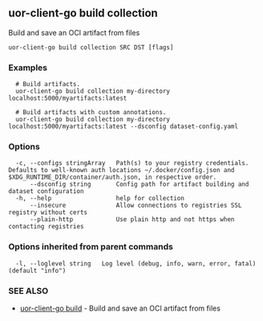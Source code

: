 ## uor-client-go build collection

Build and save an OCI artifact from files

```
uor-client-go build collection SRC DST [flags]
```

### Examples

```
  # Build artifacts.
  uor-client-go build collection my-directory localhost:5000/myartifacts:latest
  
  # Build artifacts with custom annotations.
  uor-client-go build collection my-directory localhost:5000/myartifacts:latest --dsconfig dataset-config.yaml
```

### Options

```
  -c, --configs stringArray   Path(s) to your registry credentials. Defaults to well-known auth locations ~/.docker/config.json and $XDG_RUNTIME_DIR/container/auth.json, in respective order.
      --dsconfig string       Config path for artifact building and dataset configuration
  -h, --help                  help for collection
      --insecure              Allow connections to registries SSL registry without certs
      --plain-http            Use plain http and not https when contacting registries
```

### Options inherited from parent commands

```
  -l, --loglevel string   Log level (debug, info, warn, error, fatal) (default "info")
```

### SEE ALSO

* [uor-client-go build](uor-client-go_build.md)	 - Build and save an OCI artifact from files

